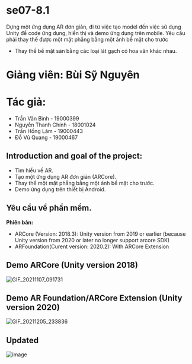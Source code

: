 # se07-8.1
Dựng một ứng dụng AR đơn giản, đi từ việc tạo model đến việc sử dụng Unity để code ứng dụng, hiển thị và demo ứng dụng trên mobile. Yêu cầu phải thay thế được một mặt phẳng bằng một ảnh bề mặt cho trước
- Thay thế bề mặt sàn bằng các loại lát gạch có hoa văn khác nhau.
# Giảng viên: Bùi Sỹ Nguyên

# Tác giả:
- Trần Văn Bình - 19000399
- Nguyễn Thanh Chính - 18001024
- Trần Hồng Lâm - 19000443
- Đỗ Vũ Quang - 19000467
## Introduction and goal of the project:
- Tìm hiểu về AR.
- Tạo một ứng dụng AR đơn giản (ARCore).
- Thay thế một mặt phẳng bằng một ảnh bề mặt cho trước.
- Demo ứng dụng trên thiết bị Android.
## Yêu cầu về phần mềm.

**Phiên bản:**
- ARCore (Version: 2018.3): Unity version from 2019 or earlier (because Unity version from 2020 or later no longer support arcore SDK)
- ARFoundation(Curent version: 2020.2): With ARCore Extension

## Demo ARCore (Unity version 2018)
![GIF_20211107_091731](https://user-images.githubusercontent.com/92351087/140629998-34b70d2c-4613-48df-9bd0-6a3123975230.gif)

## Demo AR Foundation/ARCore Extension (Unity version 2020)
![GIF_20211205_233836](https://user-images.githubusercontent.com/92351087/144755306-c81e3b7e-47b7-4bca-93d6-b6d98b00f599.gif)

## Updated
![image](https://user-images.githubusercontent.com/92351087/144897376-bb03eb14-5c77-4e7e-8708-b3711b6c30b6.png)

